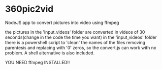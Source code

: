 # 360pic2vid
NodeJS app to convert pictures into video using ffmpeg

the pictures in the 'input_videos' folder are converted in videos of 30 seconds(change in the code the time you want)
in the 'input_videos' folder there is a powershell script to 'clean' the names of the files removing parentesis and replacing with '0' zeros, so the convert.js can work with no problem.
A shell alternative is also included.

YOU NEED ffmpeg  INSTALLED!!
